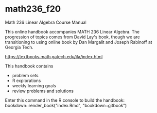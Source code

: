 # math236_f20
Math 236 Linear Algebra Course Manual

This online handbook accompanies MATH 236 Linear Algebra. The progression of topics comes from David Lay's book, though we are transitioning to using online book by Dan Margalit and Joseph Rabinoff at Georgia Tech.

https://textbooks.math.gatech.edu/ila/index.html


This handbook contains 
  - problem sets
  - R explorations
  - weekly learning goals
  - review problems and solutions

Enter this command in the R console to build the handbook:
bookdown::render_book("index.Rmd", "bookdown::gitbook")


